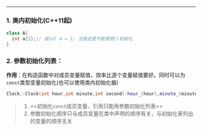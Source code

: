 
---

### 1. 类内初始化(C++11起)
```cpp
class A{
  int a{1};// 或int a = 1; 注意这里不能使用()初始化
}
```

### 2. 参数初始化列表：
**作用**：在构造函数中对成员变量赋值，效率比逐个变量赋值要好。同时可以为`const`类型变量初始化(也可以使用类内初始化器)
```cpp
Clock::Clock(int hour,int minute,int second):hour_(hour),minute_(minute), second_(second){};
```
> 1. ==初始化`const`成员变量、引用只能用参数初始化列表==
> 2. 参数初始化顺序只与成员变量在类中声明的顺序有关，与初始化表列出的变量的顺序无关